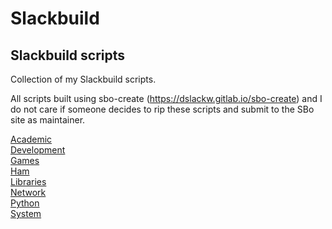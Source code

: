 # Slackbuild
## Slackbuild scripts

Collection of my Slackbuild scripts.

All scripts built using sbo-create (https://dslackw.gitlab.io/sbo-create) and I do not care if
someone decides to rip these scripts and submit to the SBo site as maintainer.

[Academic](https://github.com/kermitdafrog8/Slackbuild/tree/main/Academic/README.md) \
[Development](https://github.com/kermitdafrog8/Slackbuild/tree/main/Development/README.md) \
[Games](https://github.com/kermitdafrog8/Slackbuild/tree/main/Games/README.md) \
[Ham](https://github.com/kermitdafrog8/Slackbuild/tree/main/Ham/README.md) \
[Libraries](https://github.com/kermitdafrog8/Slackbuild/tree/main/Libraries/README.md) \
[Network](https://github.com/kermitdafrog8/Slackbuild/tree/main/Network/README.md) \
[Python](https://github.com/kermitdafrog8/Slackbuild/tree/main/Python/README.md) \
[System](https://github.com/kermitdafrog8/Slackbuild/tree/main/System/README.md)
